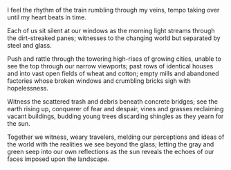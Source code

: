 I feel the rhythm of the train
rumbling through my veins,
tempo taking over
until my heart beats in time.

Each of us sit silent at our windows
as the morning light streams
through the dirt-streaked panes;
witnesses to the changing world
but separated by steel and glass.

Push and rattle through the towering high-rises
of growing cities, unable to see the top
through our narrow viewports;
past rows of identical houses and
into vast open fields of wheat and cotton;
empty mills and abandoned factories
whose broken windows and crumbling bricks
sigh with hopelessness.

Witness the scattered trash and debris
beneath concrete bridges;
see the earth rising up,
conquerer of fear and despair,
vines and grasses reclaiming vacant buildings,
budding young trees discarding shingles
as they yearn for the sun.

Together we witness, weary travelers,
melding our perceptions and ideas of the world
with the realities we see beyond the glass;
letting the gray and green seep into
our own reflections
as the sun reveals the echoes of our faces
imposed upon the landscape.
